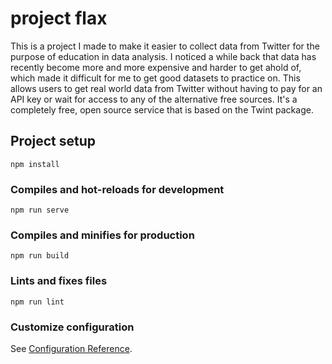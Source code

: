 # project flax

This is a project I made to make it easier to collect data from Twitter for the purpose of education in data analysis. I noticed a while back that data has recently become more and more expensive and harder to get ahold of, which made it difficult for me to get good datasets to practice on. This allows users to get real world data from Twitter without having to pay for an API key or wait for access to any of the alternative free sources. It's a completely free, open source service that is based on the Twint package. 



## Project setup
```
npm install
```

### Compiles and hot-reloads for development
```
npm run serve
```

### Compiles and minifies for production
```
npm run build
```

### Lints and fixes files
```
npm run lint
```

### Customize configuration
See [Configuration Reference](https://cli.vuejs.org/config/).
